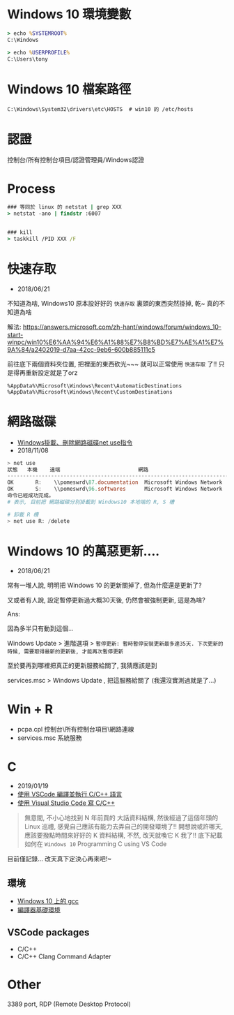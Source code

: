 # Windows 10 環境變數

```cmd
> echo %SYSTEMROOT%
C:\Windows

> echo %USERPROFILE%
C:\Users\tony
```


# Windows 10 檔案路徑

```
C:\Windows\System32\drivers\etc\HOSTS  # win10 的 /etc/hosts
```

# 認證

控制台/所有控制台項目/認證管理員/Windows認證


# Process

```cmd
### 等同於 linux 的 netstat | grep XXX
> netstat -ano | findstr :6007


### kill
> taskkill /PID XXX /F
```


# 快速存取

- 2018/06/21

不知道為啥, Windows10 原本設好好的 `快速存取` 裏頭的東西突然掛掉, 乾~  真的不知道為啥

解法: https://answers.microsoft.com/zh-hant/windows/forum/windows_10-start-winpc/win10%E6%AA%94%E6%A1%88%E7%B8%BD%E7%AE%A1%E7%9A%84/a2402019-d7aa-42cc-9eb6-600b885111c5

前往底下兩個資料夾位置, 把裡面的東西砍光~~~  就可以正常使用 `快速存取` 了!! 只是得再重新設定就是了orz
```
%AppData%\Microsoft\Windows\Recent\AutomaticDestinations
%AppData%\Microsoft\Windows\Recent\CustomDestinations
```


# 網路磁碟

- [Windows掛載、刪除網路磁碟net use指令](http://dannysun-unknown.blogspot.com/2017/10/windowsnet-use.html)
- 2018/11/08



```powershell
> net use
狀態   本機    遠端                         網路
-------------------------------------------------------------------------------
OK       R:    \\pomeswrd\87.documentation  Microsoft Windows Network
OK       S:    \\pomeswrd\96.softwares      Microsoft Windows Network
命令已經成功完成。
# 表示, 目前把 網路磁碟分別掛載到 Windows10 本地端的 R, S 槽

# 卸載 R 槽
> net use R: /delete
```


# Windows 10 的萬惡更新....

- 2018/06/21

常有一堆人說, 明明把 Windows 10 的更新關掉了, 但為什麼還是更新了?

又或者有人說, 設定暫停更新過大概30天後, 仍然會被強制更新, 這是為啥?

Ans:

因為多半只有動到這個...

Windows Update > 進階選項 > `暫停更新: 暫時暫停安裝更新最多達35天. 下次更新的時候, 需要取得最新的更新後, 才能再次暫停更新`

至於要再到哪裡把真正的更新服務給關了, 我猜應該是到

services.msc > Windows Update , 把這服務給關了 (我還沒實測過就是了...) 


# Win + R 

- pcpa.cpl        控制台\所有控制台項目\網路連線
- services.msc    系統服務


# C

- 2019/01/19
- [使用 VSCode 編譯並執行 C/C++ 語言](https://junyou.tw/vscode-c/)
- [使用 Visual Studio Code 寫 C/C++](https://blog.darkthread.net/blog/write-c-with-vscode/)

> 無意間, 不小心地找到 N 年前買的 大話資料結構, 然後經過了這個年頭的 Linux 巡禮, 感覺自己應該有能力去弄自己的開發環境了!! 開想說或許哪天, 應該要撥點時間來好好的 K 資料結構, 不然, 改天就喚它 K 我了!! 底下紀載如何在 `Windows 10` Programming C using VS Code

目前僅記錄... 改天真下定決心再來吧!~


## 環境

- [Windows 10 上的 gcc](https://sourceforge.net/projects/mingw-w64/)
- [編譯器基礎環境](http://releases.llvm.org/download.html)


## VSCode packages

- C/C++
- C/C++ Clang Command Adapter


# Other

3389 port, RDP (Remote Desktop Protocol)